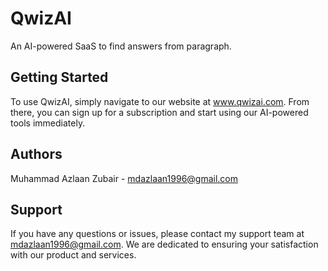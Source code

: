 # QwizAI

An AI-powered SaaS to find answers from paragraph.

## Getting Started

To use QwizAI, simply navigate to our website at www.qwizai.com. From there, you can sign up for a subscription and start using our AI-powered tools immediately.

## Authors

Muhammad Azlaan Zubair - [mdazlaan1996@gmail.com](mailto:mdazlaan1996@gmail.com)

## Support

If you have any questions or issues, please contact my support team at [mdazlaan1996@gmail.com](mailto:mdazlaan1996@gmail.com). We are dedicated to ensuring your satisfaction with our product and services.
